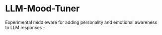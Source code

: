 # LLM-Mood-Tuner
Experimental middleware for adding personality and emotional awareness to LLM responses -
